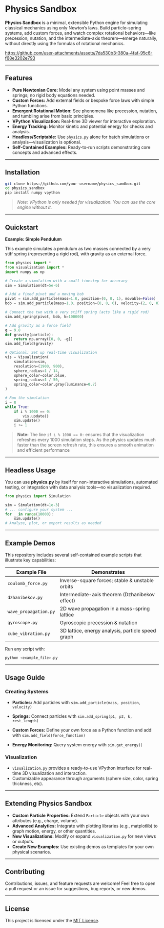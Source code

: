 # Physics Sandbox

**Physics Sandbox** is a minimal, extensible Python engine for simulating classical mechanics using only Newton’s laws. Build particle–spring systems, add custom forces, and watch complex rotational behaviors—like precession, nutation, and the intermediate-axis theorem—emerge naturally, without directly using the formulas of rotational mechanics.

https://github.com/user-attachments/assets/7da530b3-380a-4faf-95c6-f68e3202e793

---

## Features

* **Pure Newtonian Core:** Model any system using point masses and springs; no rigid body equations needed.
* **Custom Forces:** Add external fields or bespoke force laws with simple Python functions.
* **Emergent Rotational Motion:** See phenomena like precession, nutation, and tumbling arise from basic principles.
* **VPython Visualization:** Real-time 3D viewer for interactive exploration.
* **Energy Tracking:** Monitor kinetic and potential energy for checks and analysis.
* **Headless/Scriptable:** Use `physics.py` alone for batch simulations or analysis—visualization is optional.
* **Self-Contained Examples:** Ready-to-run scripts demonstrating core concepts and advanced effects.

---

## Installation

```bash
git clone https://github.com/your-username/physics_sandbox.git
cd physics_sandbox
pip install numpy vpython
```

> *Note: VPython is only needed for visualization. You can use the core engine without it.*

---

## Quickstart

**Example: Simple Pendulum**

This example simulates a pendulum as two masses connected by a very stiff spring (representing a rigid rod), with gravity as an external force.

```python
from physics import *
from visualization import *
import numpy as np

# Create a simulation with a small timestep for accuracy
sim = Simulation(dt=5e-6)

# Add a fixed pivot and a moving bob
pivot = sim.add_particle(mass=1.0, position=(0, 0, 1), movable=False)
bob = sim.add_particle(mass=1.0, position=(0, 0, 0), velocity=(2, 0, 0))

# Connect the two with a very stiff spring (acts like a rigid rod)
sim.add_spring(pivot, bob, k=100000)

# Add gravity as a force field
g = 9.8
def gravity(particle):
    return np.array([0, 0, -g])
sim.add_field(gravity)

# Optional: Set up real-time visualization
vis = Visualization(
    simulation=sim,
    resolution=(1900, 900),
    sphere_radius=1 / 14,
    sphere_color=color.blue,
    spring_radius=1 / 50,
    spring_color=color.gray(luminance=0.7)
)

# Run the simulation
i = 0
while True:
    if i % 1000 == 0:
        vis.update()
    sim.update()
    i += 1
```

> **Note:**
> The line `if i % 1000 == 0:` ensures that the visualization refreshes every 1000 simulation steps.
> As the physics updates much faster than the screen refresh rate, this ensures a smooth animation and efficient performance

---

## Headless Usage

You can use **physics.py** by itself for non-interactive simulations, automated testing, or integration with data analysis tools—no visualization required.

```python
from physics import Simulation

sim = Simulation(dt=1e-3)
# ... configure your system ...
for _ in range(10000):
    sim.update()
# Analyze, plot, or export results as needed
```

---

## Example Demos

This repository includes several self-contained example scripts that illustrate key capabilities:

| Example File          | Demonstrates                                      |
| --------------------- | ------------------------------------------------- |
| `coulomb_force.py`    | Inverse-square forces; stable & unstable orbits   |
| `dzhanibekov.py`      | Intermediate-axis theorem (Dzhanibekov effect)    |
| `wave_propagation.py` | 2D wave propagation in a mass-spring lattice      |
| `gyroscope.py`        | Gyroscopic precession & nutation                  |
| `cube_vibration.py`   | 3D lattice, energy analysis, particle speed graph |

Run any script with:

```bash
python <example_file>.py
```

---

## Usage Guide

### Creating Systems

* **Particles:**
  Add particles with `sim.add_particle(mass, position, velocity)`

* **Springs:**
  Connect particles with `sim.add_spring(p1, p2, k, rest_length)`

* **Custom Forces:**
  Define your own force as a Python function and add with `sim.add_field(force_function)`

* **Energy Monitoring:**
  Query system energy with `sim.get_energy()`

### Visualization

* `visualization.py` provides a ready-to-use VPython interface for real-time 3D visualization and interaction.
* Customizable appearance through arguments (sphere size, color, spring thickness, etc).

---

## Extending Physics Sandbox

* **Custom Particle Properties:**
  Extend `Particle` objects with your own attributes (e.g., charge, volume).
* **Advanced Analytics:**
  Integrate with plotting libraries (e.g., matplotlib) to graph motion, energy, or other quantities.
* **New Visualizations:**
  Modify or expand `visualization.py` for new views or outputs.
* **Create New Examples:**
  Use existing demos as templates for your own physical scenarios.

---

## Contributing

Contributions, issues, and feature requests are welcome!
Feel free to open a pull request or an issue for suggestions, bug reports, or new demos.

---

## License

This project is licensed under the [MIT License](LICENSE).
